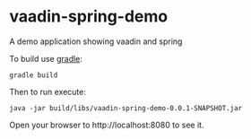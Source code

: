 # vaadin-spring-demo
A demo application showing vaadin and spring

To build use [gradle](https://gradle.org/install/):
```
gradle build
```
Then to run execute:
```
java -jar build/libs/vaadin-spring-demo-0.0.1-SNAPSHOT.jar
```
Open your browser to http://localhost:8080 to see it.
